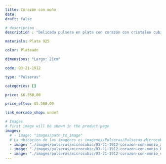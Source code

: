 ```yaml
---
title: Corazón con moño
date: 
draft: false

# descripcion
description : "Delicada pulsera en plata con corazón con cristales cubic. Largo regulable. "

materials: Plata 925

color: Plateado

dimensions: "Largo: 21cm"

code: 03-21-1912

type: "Pulseras"

categories: []

price: $6.560,00

price_eftvo: $5.580,00

link_mercado_shop: undef

# Images
# first image will be shown in the product page
images:
  # - image: "images/path_to_image"
  # La ubicacion de las imagenes es imagenes/Pulseras/Pulseras.Microcubic/03-21-1912-corazon-con-monio
  - image: "./images/pulseras/microcubic/03-21-1912-corazon-con-monio_a.jpg"
  - image: "./images/pulseras/microcubic/03-21-1912-corazon-con-monio_b.jpg"
  - image: "./images/pulseras/microcubic/03-21-1912-corazon-con-monio_c.jpg"
---
```

